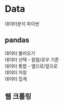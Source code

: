 # Data
데이터분석 파이썬

## pandas
데이터 불러오기   
데이터 선택 - 칼럼/로우 기준   
데이터 통합 - 옆으로/앞으로   
데이터 저장   
데이터 집계   


## 웹 크롤링

